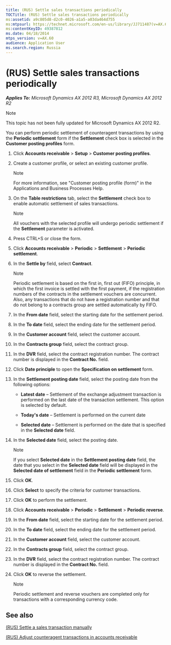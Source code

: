 ```yaml
---
title: (RUS) Settle sales transactions periodically
TOCTitle: (RUS) Settle sales transactions periodically
ms:assetid: a9c805d8-d2c0-4026-a1a5-a03da464d755
ms:mtpsurl: https://technet.microsoft.com/en-us/library/JJ711487(v=AX.60)
ms:contentKeyID: 49387812
ms.date: 04/18/2014
mtps_version: v=AX.60
audience: Application User
ms.search.region: Russia
---
```


# (RUS) Settle sales transactions periodically 


_**Applies To:** Microsoft Dynamics AX 2012 R3, Microsoft Dynamics AX 2012 R2_


> [!NOTE]
> <P>This topic has not been fully updated for Microsoft Dynamics AX 2012 R2.</P>



You can perform periodic settlement of counteragent transactions by using the **Periodic settlement** form if the **Settlement** check box is selected in the **Customer posting profiles** form.

1.  Click **Accounts receivable** \> **Setup** \> **Customer posting profiles**.

2.  Create a customer profile, or select an existing customer profile.
    

    > [!NOTE]
    > <P>For more information, see "Customer posting profile (form)" in the Applications and Business Processes Help.</P>



3.  On the **Table restrictions** tab, select the **Settlement** check box to enable automatic settlement of sales transactions.
    

    > [!NOTE]
    > <P>All vouchers with the selected profile will undergo periodic settlement if the <STRONG>Settlement</STRONG> parameter is activated.</P>



4.  Press CTRL+S or close the form.

5.  Click **Accounts receivable** \> **Periodic** \> **Settlement** \> **Periodic settlement**.

6.  In the **Settle by** field, select **Contract**.
    

    > [!NOTE]
    > <P>Periodic settlement is based on the first in, first out (FIFO) principle, in which the first invoice is settled with the first payment, if the registration numbers of the contracts in the settlement vouchers are concurrent. Also, any transactions that do not have a registration number and that do not belong to a contracts group are settled automatically by FIFO.</P>



7.  In the **From date** field, select the starting date for the settlement period.

8.  In the **To date** field, select the ending date for the settlement period.

9.  In the **Customer account** field, select the customer account.

10. In the **Contracts group** field, select the contract group.

11. In the **DVR** field, select the contract registration number. The contract number is displayed in the **Contract No.** field.

12. Click **Date principle** to open the **Specification on settlement** form.

13. In the **Settlement posting date** field, select the posting date from the following options:
    
      - **Latest date** – Settlement of the exchange adjustment transaction is performed on the last date of the transaction settlement. This option is selected by default.
    
      - **Today's date** – Settlement is performed on the current date
    
      - **Selected date** – Settlement is performed on the date that is specified in the **Selected date** field.

14. In the **Selected date** field, select the posting date.
    

    > [!NOTE]
    > <P>If you select <STRONG>Selected date</STRONG> in the <STRONG>Settlement posting date</STRONG> field, the date that you select in the <STRONG>Selected date</STRONG> field will be displayed in the <STRONG>Selected date of settlement</STRONG> field in the <STRONG>Periodic settlement</STRONG> form.</P>



15. Click **OK**.

16. Click **Select** to specify the criteria for customer transactions.

17. Click **OK** to perform the settlement.

18. Click **Accounts receivable** \> **Periodic** \> **Settlement** \> **Periodic reverse**.

19. In the **From date** field, select the starting date for the settlement period.

20. In the **To date** field, select the ending date for the settlement period.

21. In the **Customer account** field, select the customer account.

22. In the **Contracts group** field, select the contract group.

23. In the **DVR** field, select the contract registration number. The contract number is displayed in the **Contract No.** field.

24. Click **OK** to reverse the settlement.
    

    > [!NOTE]
    > <P>Periodic settlement and reverse vouchers are completed only for transactions with a corresponding currency code.</P>



## See also

[(RUS) Settle a sales transaction manually](rus-settle-a-sales-transaction-manually.md)

[(RUS) Adjust counteragent transactions in accounts receivable](rus-adjust-counteragent-transactions-in-accounts-receivable.md)

  


